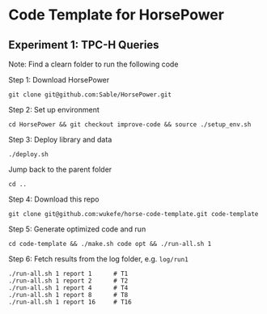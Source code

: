 # Code Template for HorsePower

## Experiment 1: TPC-H Queries

Note: Find a clearn folder to run the following code

Step 1: Download HorsePower

    git clone git@github.com:Sable/HorsePower.git

Step 2: Set up environment

    cd HorsePower && git checkout improve-code && source ./setup_env.sh

Step 3: Deploy library and data

    ./deploy.sh

Jump back to the parent folder

    cd ..

Step 4: Download this repo

    git clone git@github.com:wukefe/horse-code-template.git code-template

Step 5: Generate optimized code and run

    cd code-template && ./make.sh code opt && ./run-all.sh 1

Step 6: Fetch results from the log folder, e.g. `log/run1`

    ./run-all.sh 1 report 1      # T1
    ./run-all.sh 1 report 2      # T2
    ./run-all.sh 1 report 4      # T4
    ./run-all.sh 1 report 8      # T8
    ./run-all.sh 1 report 16     # T16




